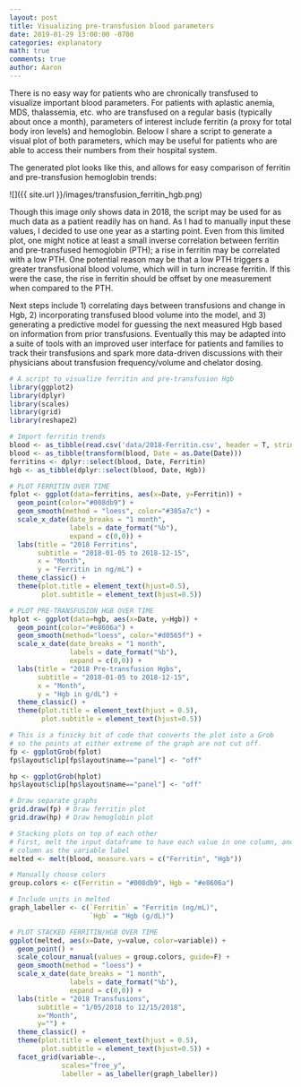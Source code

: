 ```yaml
---
layout: post
title: Visualizing pre-transfusion blood parameters
date: 2019-01-29 13:00:00 -0700
categories: explanatory
math: true
comments: true
author: Aaron
---
```


There is no easy way for patients who are chronically transfused to visualize important blood parameters. For patients with aplastic anemia, MDS, thalassemia, etc. who are transfused on a regular basis (typically about once a month), parameters of interest include ferritin (a proxy for total body iron levels) and hemoglobin. Beloow I share a script to generate a visual plot of both parameters, which may be useful for patients who are able to access their numbers from their hospital system.  

The generated plot looks like this, and allows for easy comparison of ferritin and pre-transfusion hemoglobin trends:  

![]({{ site.url }}/images/transfusion_ferritin_hgb.png)  

Though this image only shows data in 2018, the script may be used for as much data as a patient readily has on hand. As I had to manually input these values, I decided to use one year as a starting point. Even from this limited plot, one might notice at least a small inverse correlation between ferritin and pre-transfused hemoglobin (PTH); a rise in ferritin may be correlated with a low PTH. One potential reason may be that a low PTH triggers a greater transfusional blood volume, which will in turn increase ferritin. If this were the case, the rise in ferritin should be offset by one measurement when compared to the PTH.  

Next steps include 1) correlating days between transfusions and change in Hgb, 2) incorporating transfused blood volume into the model, and 3) generating a predictive model for guessing the next measured Hgb based on information from prior transfusions. Eventually this may be adapted into a suite of tools with an improved user interface for patients and families to track their transfusions and spark more data-driven discussions with their physicians about transfusion frequency/volume and chelator dosing.

~~~ R
# A script to visualize ferritin and pre-transfusion Hgb
library(ggplot2)
library(dplyr)
library(scales)
library(grid)
library(reshape2)

# Import ferritin trends
blood <- as_tibble(read.csv('data/2018-Ferritin.csv', header = T, stringsAsFactors = F))
blood <- as_tibble(transform(blood, Date = as.Date(Date)))
ferritins <- dplyr::select(blood, Date, Ferritin)
hgb <- as_tibble(dplyr::select(blood, Date, Hgb))

# PLOT FERRITIN OVER TIME
fplot <- ggplot(data=ferritins, aes(x=Date, y=Ferritin)) +
  geom_point(color="#008db9") +
  geom_smooth(method = "loess", color="#385a7c") + 
  scale_x_date(date_breaks = "1 month",
               labels = date_format("%b"),
               expand = c(0,0)) + 
  labs(title = "2018 Ferritins",
       subtitle = "2018-01-05 to 2018-12-15",
       x = "Month", 
       y = "Ferritin in ng/mL") +
  theme_classic() +
  theme(plot.title = element_text(hjust=0.5), 
        plot.subtitle = element_text(hjust=0.5))

# PLOT PRE-TRANSFUSION HGB OVER TIME
hplot <- ggplot(data=hgb, aes(x=Date, y=Hgb)) +
  geom_point(color="#e8606a") +
  geom_smooth(method="loess", color="#d0565f") +
  scale_x_date(date_breaks = "1 month",
               labels = date_format("%b"),
               expand = c(0,0)) +
  labs(title = "2018 Pre-transfusion Hgbs",
       subtitle = "2018-01-05 to 2018-12-15",
       x = "Month", 
       y = "Hgb in g/dL") +
  theme_classic() +
  theme(plot.title = element_text(hjust = 0.5),
        plot.subtitle = element_text(hjust=0.5))

# This is a finicky bit of code that converts the plot into a Grob 
# so the points at either extreme of the graph are not cut off.
fp <- ggplotGrob(fplot)
fp$layout$clip[fp$layout$name=="panel"] <- "off"

hp <- ggplotGrob(hplot)
hp$layout$clip[hp$layout$name=="panel"] <- "off"

# Draw separate graphs
grid.draw(fp) # Draw ferritin plot 
grid.draw(hp) # Draw hemoglobin plot

# Stacking plots on top of each other
# First, melt the input dataframe to have each value in one column, and the other
# column as the variable label
melted <- melt(blood, measure.vars = c("Ferritin", "Hgb"))

# Manually choose colors
group.colors <- c(Ferritin = "#008db9", Hgb = "#e8606a")

# Include units in melted
graph_labeller <- c(`Ferritin` = "Ferritin (ng/mL)",
                    `Hgb` = "Hgb (g/dL)")

# PLOT STACKED FERRITIN/HGB OVER TIME
ggplot(melted, aes(x=Date, y=value, color=variable)) + 
  geom_point() + 
  scale_colour_manual(values = group.colors, guide=F) + 
  geom_smooth(method = "loess") + 
  scale_x_date(date_breaks = "1 month",
               labels = date_format("%b"),
               expand = c(0,0)) +
  labs(title = "2018 Transfusions",
       subtitle = "1/05/2018 to 12/15/2018", 
       x="Month",
       y="") + 
  theme_classic() +
  theme(plot.title = element_text(hjust = 0.5),
        plot.subtitle = element_text(hjust=0.5)) +
  facet_grid(variable~., 
             scales="free_y",
             labeller = as_labeller(graph_labeller))
~~~